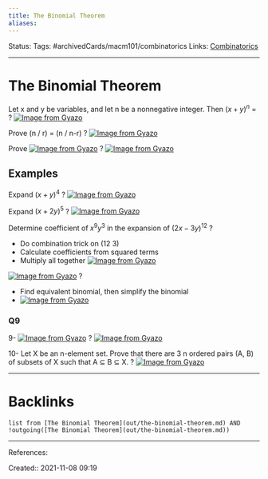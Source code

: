 ```yaml
---
title: The Binomial Theorem
aliases:
---
```

Status:
Tags: #archivedCards/macm101/combinatorics
Links: [Combinatorics](out/combinatorics.md)
___

# The Binomial Theorem
Let x and y be variables, and let n be a nonnegative integer. Then $(x+y)^n$ =
?
[![Image from Gyazo](https://i.gyazo.com/9afbf32fd81b5a521fe4411567f23287.png)](https://gyazo.com/9afbf32fd81b5a521fe4411567f23287)
<!--SR:!2021-12-10,1,130-->

Prove (n / r) = (n / n-r)
?
[![Image from Gyazo](https://i.gyazo.com/d4ab56de26e7b2af183cab7fed513b58.png)](https://gyazo.com/d4ab56de26e7b2af183cab7fed513b58)
<!--SR:!2021-12-13,6,150-->

Prove
[![Image from Gyazo](https://i.gyazo.com/9bc72ac98be48caf639362066a7dae38.png)](https://gyazo.com/9bc72ac98be48caf639362066a7dae38)
?
[![Image from Gyazo](https://i.gyazo.com/29e745228f2b40694a272fe11216feab.png)](https://gyazo.com/29e745228f2b40694a272fe11216feab)
<!--SR:!2021-12-16,8,150-->

## Examples
Expand $(x+y)^4$
?
[![Image from Gyazo](https://i.gyazo.com/70cb10b10a6b3528a6e5a8a0e99fc0d0.png)](https://gyazo.com/70cb10b10a6b3528a6e5a8a0e99fc0d0)
<!--SR:!2021-12-10,7,170-->

Expand $(x+2y)^5$
?
[![Image from Gyazo](https://i.gyazo.com/76e046fb0b58d993f57b4664d97e9ebd.png)](https://gyazo.com/76e046fb0b58d993f57b4664d97e9ebd)
<!--SR:!2021-12-10,7,170-->

Determine coefficient of $x^9y^3$ in the expansion of $(2x-3y)^{12}$
?
- Do combination trick on (12 3)
- Calculate coefficients from squared terms
- Multiply all together
[![Image from Gyazo](https://i.gyazo.com/0a151b33ebfe8f76ece17e902fee0a3a.png)](https://gyazo.com/0a151b33ebfe8f76ece17e902fee0a3a)
<!--SR:!2021-12-12,3,150-->

[![Image from Gyazo](https://i.gyazo.com/ce7ce5a1857322c1c66ae69567326da7.png)](https://gyazo.com/ce7ce5a1857322c1c66ae69567326da7)
?
- Find equivalent binomial, then simplify the binomial
- [![Image from Gyazo](https://i.gyazo.com/a385512bfc4e9eb2c75a4a4cdfa303e1.png)](https://gyazo.com/a385512bfc4e9eb2c75a4a4cdfa303e1)
<!--SR:!2021-12-11,2,135-->

### Q9
9- [![Image from Gyazo](https://i.gyazo.com/35f7a30ca8cb1558835b8d544edf4615.png)](https://gyazo.com/35f7a30ca8cb1558835b8d544edf4615)
?
[![Image from Gyazo](https://i.gyazo.com/a998e127e86599804d9357bd51034aaa.png)](https://gyazo.com/a998e127e86599804d9357bd51034aaa)
<!--SR:!2021-12-14,5,155-->

10-  Let X be an n-element set. Prove that there are 3 n ordered pairs (A, B) of subsets of X such that A ⊆ B ⊆ X.
?
[![Image from Gyazo](https://i.gyazo.com/d04bf528ed8a8c638ba03ff1c0f8d3f8.png)](https://gyazo.com/d04bf528ed8a8c638ba03ff1c0f8d3f8)
<!--SR:!2021-12-10,3,155-->

___
<!--SR:!2021-12-07,4,150-->

# Backlinks
```dataview
list from [The Binomial Theorem](out/the-binomial-theorem.md) AND !outgoing([The Binomial Theorem](out/the-binomial-theorem.md))
```
___
References:
<!--SR:!2021-12-01,1,130-->

Created:: 2021-11-08 09:19
